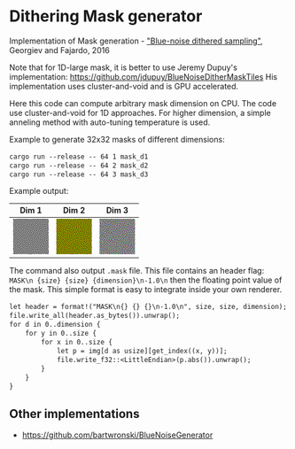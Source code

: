 # Dithering Mask generator

Implementation of Mask generation - ["Blue-noise dithered sampling"](https://www.arnoldrenderer.com/research/dither_abstract.pdf), Georgiev and Fajardo, 2016

Note that for 1D-large mask, it is better to use Jeremy Dupuy's implementation: https://github.com/jdupuy/BlueNoiseDitherMaskTiles
His implementation uses cluster-and-void and is GPU accelerated.

Here this code can compute arbitrary mask dimension on CPU. The code use cluster-and-void for 1D approaches. For higher dimension, a simple anneling method with auto-tuning temperature is used.

Example to generate 32x32 masks of different dimensions:
```
cargo run --release -- 64 1 mask_d1
cargo run --release -- 64 2 mask_d2
cargo run --release -- 64 3 mask_d3
```
Example output:

| Dim 1  | Dim 2 | Dim 3 |
| ------------- | ------------- | ------------- |
| ![Alt text](assets/mask_d1.png) | ![Alt text](assets/mask_d2.png) | ![Alt text](assets/mask_d3.png) |

The command also output `.mask` file. This file contains an header flag: `MASK\n {size} {size} {dimension}\n-1.0\n` then the floating point value of the mask. This simple format is easy to integrate inside your own renderer.

```
let header = format!("MASK\n{} {} {}\n-1.0\n", size, size, dimension);
file.write_all(header.as_bytes()).unwrap();
for d in 0..dimension {
    for y in 0..size {
        for x in 0..size {
            let p = img[d as usize][get_index((x, y))];
            file.write_f32::<LittleEndian>(p.abs()).unwrap();
        }
    }
}
```

## Other implementations
- https://github.com/bartwronski/BlueNoiseGenerator